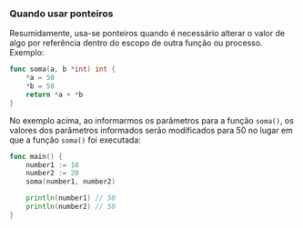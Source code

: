 ### Quando usar ponteiros

Resumidamente, usa-se ponteiros quando é necessário alterar o valor de algo por referência dentro do escopo de outra
função ou processo. Exemplo:

```GO
func soma(a, b *int) int {
	*a = 50
	*b = 50
	return *a + *b
}
```

No exemplo acima, ao informarmos os parâmetros para a função `soma()`, os valores dos parâmetros informados serão
modificados para 50 no lugar em que a função `soma()` foi executada:

```GO
func main() {
	number1 := 10
	number2 := 20
	soma(number1, number2)

	println(number1) // 50
	println(number2) // 50
}
```